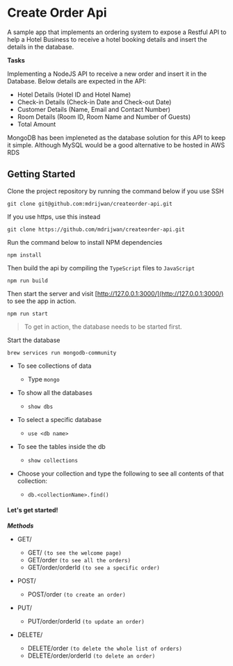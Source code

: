 # Create Order Api
A sample app that implements an ordering system to expose a Restful API to help a Hotel Business to receive a hotel booking details and insert the details in the database.

**Tasks**

Implementing a NodeJS API to receive a new order and insert it in the Database. Below details are expected in the API:

+ Hotel Details (Hotel ID and Hotel Name)
+ Check-in Details (Check-in Date and Check-out Date)
+ Customer Details (Name, Email and Contact Number)
+ Room Details (Room ID, Room Name and Number of Guests)
+ Total Amount

MongoDB has been impleneted as the database solution for this API to keep it simple. Although MySQL would be a good alternative to be hosted in AWS RDS

## Getting Started

Clone the project repository by running the command below if you use SSH

```
git clone git@github.com:mdrijwan/createorder-api.git
```

If you use https, use this instead

```
git clone https://github.com/mdrijwan/createorder-api.git
```

Run the command below to install NPM dependencies

```
npm install
```

Then build the api by compiling the `TypeScript` files to `JavaScript`

```
npm run build
```

Then start the server and visit [http://127.0.0.1:3000/](http://127.0.0.1:3000/) to see the app in action.

```
npm run start
```


>To get in action, the database needs to be started first.

Start the database

```
brew services run mongodb-community
```

- To see collections of data
  + Type `mongo`

- To show all the databases
  + `show dbs`

- To select a specific database
  + `use <db name>`

- To see the tables inside the db
  + `show collections`

- Choose your collection and type the following to see all contents of that collection:
  + `db.<collectionName>.find()`

#### Let's get started!

***Methods***
- GET/
  + GET/ `(to see the welcome page)`
  + GET/order `(to see all the orders)`
  + GET/order/orderId `(to see a specific order)`
 
- POST/
  + POST/order `(to create an order)`
   
- PUT/
  + PUT/order/orderId `(to update an order)`
  
- DELETE/
  + DELETE/order `(to delete the whole list of orders)`
  + DELETE/order/orderId `(to delete an order)`
